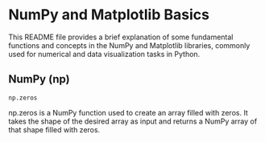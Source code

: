 # NumPy and Matplotlib Basics

This README file provides a brief explanation of some fundamental functions and concepts in the NumPy and Matplotlib libraries, commonly used for numerical and data visualization tasks in Python.
## NumPy (np)
` np.zeros `

np.zeros is a NumPy function used to create an array filled with zeros. It takes the shape of the desired array as input and returns a NumPy array of that shape filled with zeros.

